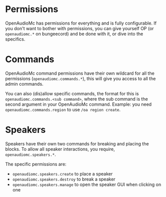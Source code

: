 [//]: # (TITLE:Permissions)
[//]: # (DESCRIPTION:Full permission guide of all commands and features)
[//]: # (TAGS:permissions,permission,installation)

# Permissions
OpenAudioMc has permissions for everything and is fully configurable.
If you don't want to bother with permissions, you can give yourself OP (or `openaudiomc.*` on bungeecord) and be done with it, or dive into the specifics.

# Commands
OpenAudioMc command permissions have their own wildcard for all the permissions (`openaudiomc.commands.*`), this will give you access to all the admin commands.

You can also (dis)allow specific commands, the format for this is `openaudiomc.commands.<sub command>`, where the sub command is the second argument in your OpenAudioMc command.
Example: you need `openaudiomc.commands.region` to use `/oa region create`.

# Speakers
Speakers have their own two commands for breaking and placing the blocks.
To allow all speaker interactions, you require, `openaudiomc.speakers.*`.

The specific permissions are:
 - `openaudiomc.speakers.create` to place a speaker
 - `openaudiomc.speakers.destroy` to break a speaker
 - `openaudiomc.speakers.manage` to open the speaker GUI when clicking on one
 